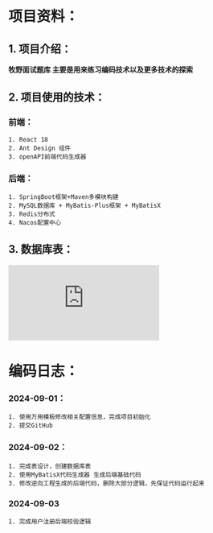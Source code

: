# 项目资料：
## 1. 项目介绍：
**牧野面试题库 主要是用来练习编码技术以及更多技术的探索**

## 2. 项目使用的技术：
### 前端：
    1. React 18 
    2. Ant Design 组件
    3. openAPI前端代码生成器
### 后端：
    1. SpringBoot框架+Maven多模块构建
    2. MySQL数据库 + MyBatis-Plus框架 + MyBatisX
    3. Redis分布式
    4. Nacos配置中心

## 3. 数据库表：
![完成表设计，创建数据库表](https://github.com/lisanjin9/muye-interview-backend/blob/67cfe48f1e7786f6a67f38c6b333f0fc189d1c31/sql/create_table.sql)


# 编码日志：
###  2024-09-01：
    1. 使用万用模板修改相关配置信息，完成项目初始化
    2. 提交GitHub
###  2024-09-02：
    1. 完成表设计，创建数据库表
    2. 使用MyBatisX代码生成器 生成后端基础代码
    3. 修改逆向工程生成的后端代码，删除大部分逻辑，先保证代码运行起来
### 2024-09-03
    1. 完成用户注册后端校验逻辑

